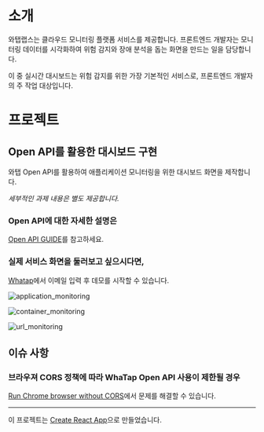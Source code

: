 # 소개

와탭랩스는 클라우드 모니터링 플랫폼 서비스를 제공합니다. 프론트엔드 개발자는 모니터링 데이터를 시각화하여 위험 감지와 장애 분석을 돕는 화면을 만드는 일을 담당합니다. 

이 중 실시간 대시보드는 위험 감지를 위한 가장 기본적인 서비스로, 프론트엔드 개발자의 주 작업 대상입니다. 

# 프로젝트

## Open API를 활용한 대시보드 구현

와탭 Open API를 활용하여 애플리케이션 모니터링을 위한 대시보드 화면을 제작합니다.

*세부적인 과제 내용은 별도 제공합니다.*

### Open API에 대한 자세한 설명은

[Open API GUIDE](https://docs.whatap.io/kr/appendix/open_api_application.html#empty)를 참고하세요. 

### 실제 서비스 화면을 둘러보고 싶으시다면,

[Whatap](https://www.whatap.io/ko/)에서 이메일 입력 후 데모를 시작할 수 있습니다. 

![application_monitoring](https://www.whatap.io/ko/blog/img/68/blog_68_main.webp)

![container_monitoring](https://www.whatap.io/ko/blog/img/33/FIG2.webp)

![url_monitoring](https://www.whatap.io/ko/blog/img/55/blog_55_03.gif)


## 이슈 사항

### 브라우져 CORS 정책에 따라 WhaTap Open API 사용이 제한될 경우

[Run Chrome browser without CORS](https://alfilatov.com/posts/run-chrome-without-cors/)에서 문제를 해결할 수 있습니다.

---

이 프로젝트는 [Create React App](https://github.com/facebook/create-react-app)으로 만들었습니다. 
